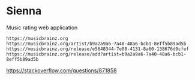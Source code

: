 # Sienna

Music rating web application

~~~
https://musicbrainz.org
https://musicbrainz.org/artist/b9a2a9a6-7a40-48a6-bcb1-8eff5b89ad5b
https://musicbrainz.org/release/e5648344-7e08-4131-8a60-138676d0cfef
https://musicbrainz.org/release/add?artist=b9a2a9a6-7a40-48a6-bcb1-8eff5b89ad5b
~~~

<https://stackoverflow.com/questions/871858>
